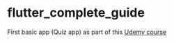 # flutter_complete_guide

First basic app (Quiz app) as part of this [Udemy course](https://www.udemy.com/course/learn-flutter-dart-to-build-ios-android-apps/)
